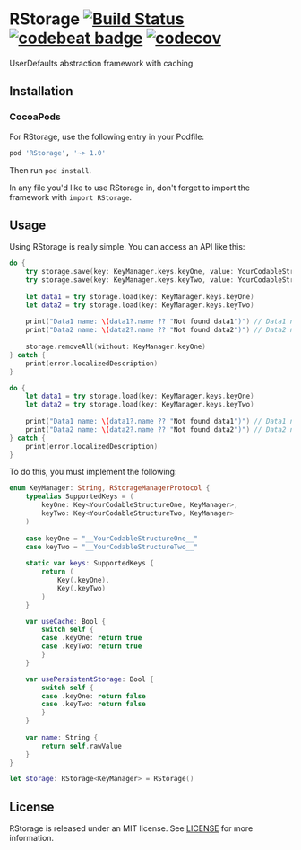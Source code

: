 # RStorage [![Build Status](https://travis-ci.com/Puasonych/RStorage.svg?branch=master)](https://travis-ci.com/Puasonych/RStorage) [![codebeat badge](https://codebeat.co/badges/b4d848ef-9276-4b4d-8ac2-8dcff3b4b7aa)](https://codebeat.co/projects/github-com-puasonych-rstorage-master) [![codecov](https://codecov.io/gh/Puasonych/RStorage/branch/master/graph/badge.svg)](https://codecov.io/gh/Puasonych/RStorage)

UserDefaults abstraction framework with caching

## Installation

### CocoaPods

For RStorage, use the following entry in your Podfile:

```rb
pod 'RStorage', '~> 1.0'
```

Then run `pod install`.

In any file you'd like to use RStorage in, don't forget to
import the framework with `import RStorage`.

## Usage

Using RStorage is really simple. You can access an API like this:

```swift
do {
    try storage.save(key: KeyManager.keys.keyOne, value: YourCodableStructureOne(name: "Struct1"))
    try storage.save(key: KeyManager.keys.keyTwo, value: YourCodableStructureTwo(name: "Struct2"))
    
    let data1 = try storage.load(key: KeyManager.keys.keyOne)
    let data2 = try storage.load(key: KeyManager.keys.keyTwo)
    
    print("Data1 name: \(data1?.name ?? "Not found data1")") // Data1 name: Struct1
    print("Data2 name: \(data2?.name ?? "Not found data2")") // Data2 name: Struct2
    
    storage.removeAll(without: KeyManager.keyOne)
} catch {
    print(error.localizedDescription)
}

do {
    let data1 = try storage.load(key: KeyManager.keys.keyOne)
    let data2 = try storage.load(key: KeyManager.keys.keyTwo)
    
    print("Data1 name: \(data1?.name ?? "Not found data1")") // Data1 name: Struct1
    print("Data2 name: \(data2?.name ?? "Not found data2")") // Data2 name: Not found data2
} catch {
    print(error.localizedDescription)
}
```

To do this, you must implement the following:

```swift
enum KeyManager: String, RStorageManagerProtocol {
    typealias SupportedKeys = (
        keyOne: Key<YourCodableStructureOne, KeyManager>,
        keyTwo: Key<YourCodableStructureTwo, KeyManager>
    )
    
    case keyOne = "__YourCodableStructureOne__"
    case keyTwo = "__YourCodableStructureTwo__"
    
    static var keys: SupportedKeys {
        return (
            Key(.keyOne),
            Key(.keyTwo)
        )
    }

    var useCache: Bool {
        switch self {
        case .keyOne: return true
        case .keyTwo: return true
        }
    }

    var usePersistentStorage: Bool {
        switch self {
        case .keyOne: return false
        case .keyTwo: return false
        }
    }
    
    var name: String {
        return self.rawValue
    }
}

let storage: RStorage<KeyManager> = RStorage()
```

## License

RStorage is released under an MIT license. See [LICENSE](https://github.com/Puasonych/RStorage/blob/master/LICENSE) for more information.
